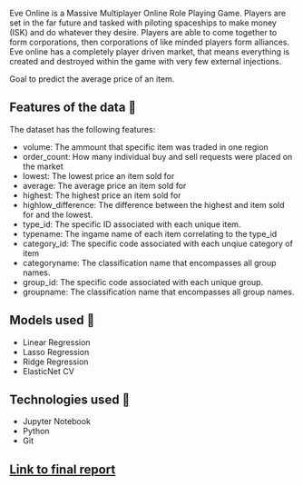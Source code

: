 Eve Online is a Massive Multiplayer Online Role Playing Game. Players are set in the far future and tasked with piloting spaceships to make money (ISK) and do whatever they desire. Players are able to come together to form corporations, then corporations of like minded players form alliances. Eve online has a completely player driven market, that means everything is created and destroyed within the game with very few external injections.

Goal to predict the average price of an item.

## Features of the data 📀
The dataset has the following features:
- volume: The ammount that specific item was traded in one region
- order_count: How many individual buy and sell requests were placed on the market
- lowest: The lowest price an item sold for
- average: The average price an item sold for
- highest: The highest price an item sold for
- highlow_difference: The difference between the highest and item sold for and the lowest.
- type_id: The specific ID associated with each unique item.
- typename: The ingame name of each item correlating to the type_id
- category_id: The specific code associated with each unqiue category of item
- categoryname: The classification name that encompasses all group names.
- group_id: The specific code associated with each unique group.
- groupname: The classification name that encompasses all group names.

## Models used 🦾
- Linear Regression
- Lasso Regression
- Ridge Regression
- ElasticNet CV

## Technologies used 💾
- Jupyter Notebook
- Python
- Git

## [Link to final report](https://docs.google.com/document/d/1RkVIY1f_A61r1zoL2eDe_r9xzNFJhfKKFKhm9LO14bk/edit)